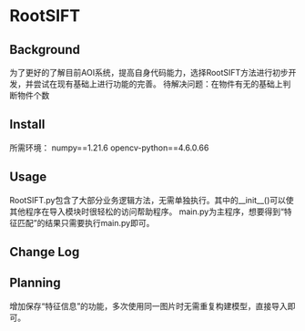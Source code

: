 # RootSIFT

## Background
为了更好的了解目前AOI系统，提高自身代码能力，选择RootSIFT方法进行初步开发，并尝试在现有基础上进行功能的完善。
待解决问题：在物件有无的基础上判断物件个数
## Install
所需环境： 
numpy==1.21.6
opencv-python==4.6.0.66

## Usage
RootSIFT.py包含了大部分业务逻辑方法，无需单独执行。其中的__init__()可以使其他程序在导入模块时很轻松的访问帮助程序。
main.py为主程序，想要得到“特征匹配”的结果只需要执行main.py即可。

## Change Log

## Planning
增加保存“特征信息”的功能，多次使用同一图片时无需重复构建模型，直接导入即可。
